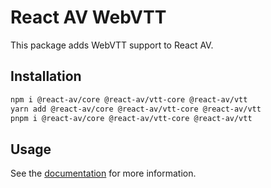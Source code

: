 # React AV WebVTT

This package adds WebVTT support to React AV.

## Installation

```bash
npm i @react-av/core @react-av/vtt-core @react-av/vtt
yarn add @react-av/core @react-av/vtt-core @react-av/vtt
pnpm i @react-av/core @react-av/vtt-core @react-av/vtt
```

## Usage

See the [documentation](https://react-av.wykerd.dev) for more information.
